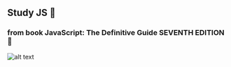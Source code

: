 ## Study JS 📕
### from book JavaScript: The Definitive Guide SEVENTH EDITION 🦏

![alt text](https://davidflanagan.com/assets/images/jstdg7.jpeg)